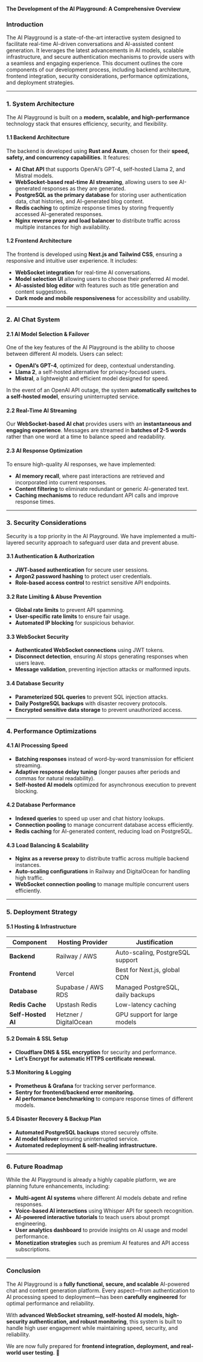 **The Development of the AI Playground: A Comprehensive Overview**

### **Introduction**
The AI Playground is a state-of-the-art interactive system designed to facilitate real-time AI-driven conversations and AI-assisted content generation. It leverages the latest advancements in AI models, scalable infrastructure, and secure authentication mechanisms to provide users with a seamless and engaging experience. This document outlines the core components of our development process, including backend architecture, frontend integration, security considerations, performance optimizations, and deployment strategies.

---

### **1. System Architecture**
The AI Playground is built on a **modern, scalable, and high-performance** technology stack that ensures efficiency, security, and flexibility.

#### **1.1 Backend Architecture**
The backend is developed using **Rust and Axum**, chosen for their **speed, safety, and concurrency capabilities**. It features:
- **AI Chat API** that supports OpenAI’s GPT-4, self-hosted Llama 2, and Mistral models.
- **WebSocket-based real-time AI streaming**, allowing users to see AI-generated responses as they are generated.
- **PostgreSQL as the primary database** for storing user authentication data, chat histories, and AI-generated blog content.
- **Redis caching** to optimize response times by storing frequently accessed AI-generated responses.
- **Nginx reverse proxy and load balancer** to distribute traffic across multiple instances for high availability.

#### **1.2 Frontend Architecture**
The frontend is developed using **Next.js and Tailwind CSS**, ensuring a responsive and intuitive user experience. It includes:
- **WebSocket integration** for real-time AI conversations.
- **Model selection UI** allowing users to choose their preferred AI model.
- **AI-assisted blog editor** with features such as title generation and content suggestions.
- **Dark mode and mobile responsiveness** for accessibility and usability.

---

### **2. AI Chat System**

#### **2.1 AI Model Selection & Failover**
One of the key features of the AI Playground is the ability to choose between different AI models. Users can select:
- **OpenAI’s GPT-4**, optimized for deep, contextual understanding.
- **Llama 2**, a self-hosted alternative for privacy-focused users.
- **Mistral**, a lightweight and efficient model designed for speed.

In the event of an OpenAI API outage, the system **automatically switches to a self-hosted model**, ensuring uninterrupted service.

#### **2.2 Real-Time AI Streaming**
Our **WebSocket-based AI chat** provides users with an **instantaneous and engaging experience**. Messages are streamed in **batches of 2-5 words** rather than one word at a time to balance speed and readability.

#### **2.3 AI Response Optimization**
To ensure high-quality AI responses, we have implemented:
- **AI memory recall**, where past interactions are retrieved and incorporated into current responses.
- **Content filtering** to eliminate redundant or generic AI-generated text.
- **Caching mechanisms** to reduce redundant API calls and improve response times.

---

### **3. Security Considerations**
Security is a top priority in the AI Playground. We have implemented a multi-layered security approach to safeguard user data and prevent abuse.

#### **3.1 Authentication & Authorization**
- **JWT-based authentication** for secure user sessions.
- **Argon2 password hashing** to protect user credentials.
- **Role-based access control** to restrict sensitive API endpoints.

#### **3.2 Rate Limiting & Abuse Prevention**
- **Global rate limits** to prevent API spamming.
- **User-specific rate limits** to ensure fair usage.
- **Automated IP blocking** for suspicious behavior.

#### **3.3 WebSocket Security**
- **Authenticated WebSocket connections** using JWT tokens.
- **Disconnect detection**, ensuring AI stops generating responses when users leave.
- **Message validation**, preventing injection attacks or malformed inputs.

#### **3.4 Database Security**
- **Parameterized SQL queries** to prevent SQL injection attacks.
- **Daily PostgreSQL backups** with disaster recovery protocols.
- **Encrypted sensitive data storage** to prevent unauthorized access.

---

### **4. Performance Optimizations**

#### **4.1 AI Processing Speed**
- **Batching responses** instead of word-by-word transmission for efficient streaming.
- **Adaptive response delay tuning** (longer pauses after periods and commas for natural readability).
- **Self-hosted AI models** optimized for asynchronous execution to prevent blocking.

#### **4.2 Database Performance**
- **Indexed queries** to speed up user and chat history lookups.
- **Connection pooling** to manage concurrent database access efficiently.
- **Redis caching** for AI-generated content, reducing load on PostgreSQL.

#### **4.3 Load Balancing & Scalability**
- **Nginx as a reverse proxy** to distribute traffic across multiple backend instances.
- **Auto-scaling configurations** in Railway and DigitalOcean for handling high traffic.
- **WebSocket connection pooling** to manage multiple concurrent users efficiently.

---

### **5. Deployment Strategy**

#### **5.1 Hosting & Infrastructure**
| Component | Hosting Provider | Justification |
|-----------|-----------------|--------------|
| **Backend** | Railway / AWS | Auto-scaling, PostgreSQL support |
| **Frontend** | Vercel | Best for Next.js, global CDN |
| **Database** | Supabase / AWS RDS | Managed PostgreSQL, daily backups |
| **Redis Cache** | Upstash Redis | Low-latency caching |
| **Self-Hosted AI** | Hetzner / DigitalOcean | GPU support for large models |

#### **5.2 Domain & SSL Setup**
- **Cloudflare DNS & SSL encryption** for security and performance.
- **Let’s Encrypt for automatic HTTPS certificate renewal.**

#### **5.3 Monitoring & Logging**
- **Prometheus & Grafana** for tracking server performance.
- **Sentry for frontend/backend error monitoring.**
- **AI performance benchmarking** to compare response times of different models.

#### **5.4 Disaster Recovery & Backup Plan**
- **Automated PostgreSQL backups** stored securely offsite.
- **AI model failover** ensuring uninterrupted service.
- **Automated redeployment & self-healing infrastructure.**

---

### **6. Future Roadmap**
While the AI Playground is already a highly capable platform, we are planning future enhancements, including:

- **Multi-agent AI systems** where different AI models debate and refine responses.
- **Voice-based AI interactions** using Whisper API for speech recognition.
- **AI-powered interactive tutorials** to teach users about prompt engineering.
- **User analytics dashboard** to provide insights on AI usage and model performance.
- **Monetization strategies** such as premium AI features and API access subscriptions.

---

### **Conclusion**
The AI Playground is a **fully functional, secure, and scalable** AI-powered chat and content generation platform. Every aspect—from authentication to AI processing speed to deployment—has been **carefully engineered** for optimal performance and reliability.

With **advanced WebSocket streaming, self-hosted AI models, high-security authentication, and robust monitoring**, this system is built to handle high user engagement while maintaining speed, security, and reliability.

We are now fully prepared for **frontend integration, deployment, and real-world user testing**. 🚀


